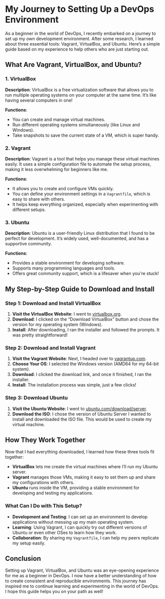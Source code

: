 # My Journey to Setting Up a DevOps Environment

As a beginner in the world of DevOps, I recently embarked on a journey to set up my own development environment. After some research, I learned about three essential tools: Vagrant, VirtualBox, and Ubuntu. Here’s a simple guide based on my experience to help others who are just starting out.

## What Are Vagrant, VirtualBox, and Ubuntu?

### **1. VirtualBox**
**Description**: VirtualBox is a free virtualization software that allows you to run multiple operating systems on your computer at the same time. It’s like having several computers in one!

**Functions**:
- You can create and manage virtual machines.
- Run different operating systems simultaneously (like Linux and Windows).
- Take snapshots to save the current state of a VM, which is super handy.

### **2. Vagrant**
**Description**: Vagrant is a tool that helps you manage these virtual machines easily. It uses a simple configuration file to automate the setup process, making it less overwhelming for beginners like me.

**Functions**:
- It allows you to create and configure VMs quickly.
- You can define your environment settings in a `Vagrantfile`, which is easy to share with others.
- It helps keep everything organized, especially when experimenting with different setups.

### **3. Ubuntu**
**Description**: Ubuntu is a user-friendly Linux distribution that I found to be perfect for development. It’s widely used, well-documented, and has a supportive community.

**Functions**:
- Provides a stable environment for developing software.
- Supports many programming languages and tools.
- Offers great community support, which is a lifesaver when you're stuck!

## My Step-by-Step Guide to Download and Install

### **Step 1: Download and Install VirtualBox**

1. **Visit the VirtualBox Website**: I went to [virtualbox.org](https://www.virtualbox.org/).
2. **Download**: I clicked on the “Download VirtualBox” button and chose the version for my operating system (Windows).
3. **Install**: After downloading, I ran the installer and followed the prompts. It was pretty straightforward!

### **Step 2: Download and Install Vagrant**

1. **Visit the Vagrant Website**: Next, I headed over to [vagrantup.com](https://www.vagrantup.com/downloads).
2. **Choose Your OS**: I selected the Windows version (AMD64 for my 64-bit system).
3. **Download**: I clicked the download link, and once it finished, I ran the installer.
4. **Install**: The installation process was simple, just a few clicks!

### **Step 3: Download Ubuntu**

1. **Visit the Ubuntu Website**: I went to [ubuntu.com/download/server](https://ubuntu.com/download/server).
2. **Download the ISO**: I chose the version of Ubuntu Server I wanted to install and downloaded the ISO file. This would be used to create my virtual machine.

## How They Work Together

Now that I had everything downloaded, I learned how these three tools fit together:

- **VirtualBox** lets me create the virtual machines where I’ll run my Ubuntu server.
- **Vagrant** manages those VMs, making it easy to set them up and share my configurations with others.
- **Ubuntu** runs inside the VM, providing a stable environment for developing and testing my applications.

### **What Can I Do with This Setup?**
- **Development and Testing**: I can set up an environment to develop applications without messing up my main operating system.
- **Learning**: Using Vagrant, I can quickly try out different versions of Ubuntu or even other OSes to learn how they work.
- **Collaboration**: By sharing my `Vagrantfile`, I can help my peers replicate my setup easily.

## Conclusion

Setting up Vagrant, VirtualBox, and Ubuntu was an eye-opening experience for me as a beginner in DevOps. I now have a better understanding of how to create consistent and reproducible environments. This journey has inspired me to continue learning and experimenting in the world of DevOps. I hope this guide helps you on your path as well!
